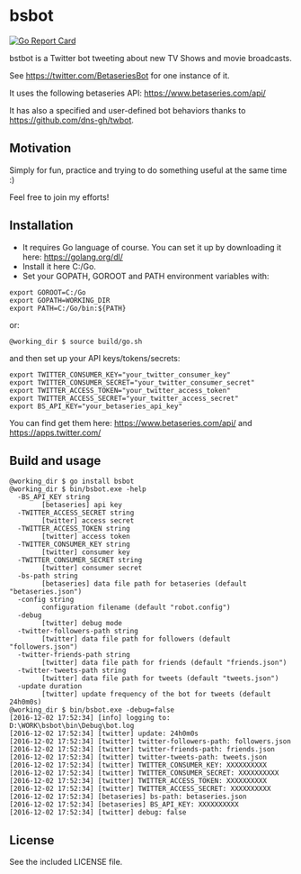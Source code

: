 # bsbot

[![Go Report Card](https://goreportcard.com/badge/github.com/dns-gh/bsbot)](https://goreportcard.com/report/github.com/dns-gh/bsbot)

bstbot is a Twitter bot tweeting about new TV Shows and movie broadcasts.

See https://twitter.com/BetaseriesBot for one instance of it.

It uses the following betaseries API: https://www.betaseries.com/api/

It has also a specified and user-defined bot behaviors thanks to https://github.com/dns-gh/twbot.

## Motivation

Simply for fun, practice and trying to do something useful at the same time :)

Feel free to join my efforts!

## Installation

- It requires Go language of course. You can set it up by downloading it here: https://golang.org/dl/
- Install it here C:/Go.
- Set your GOPATH, GOROOT and PATH environment variables with:

```
export GOROOT=C:/Go
export GOPATH=WORKING_DIR
export PATH=C:/Go/bin:${PATH}
```

or:

```
@working_dir $ source build/go.sh
```

and then set up your API keys/tokens/secrets:

```
export TWITTER_CONSUMER_KEY="your_twitter_consumer_key"
export TWITTER_CONSUMER_SECRET="your_twitter_consumer_secret"
export TWITTER_ACCESS_TOKEN="your_twitter_access_token"
export TWITTER_ACCESS_SECRET="your_twitter_access_secret"
export BS_API_KEY="your_betaseries_api_key"
```

You can find get them here: https://www.betaseries.com/api/ and https://apps.twitter.com/

## Build and usage

```
@working_dir $ go install bsbot
@working_dir $ bin/bsbot.exe -help
  -BS_API_KEY string
        [betaseries] api key
  -TWITTER_ACCESS_SECRET string
        [twitter] access secret
  -TWITTER_ACCESS_TOKEN string
        [twitter] access token
  -TWITTER_CONSUMER_KEY string
        [twitter] consumer key
  -TWITTER_CONSUMER_SECRET string
        [twitter] consumer secret
  -bs-path string
        [betaseries] data file path for betaseries (default "betaseries.json")
  -config string
        configuration filename (default "robot.config")
  -debug
        [twitter] debug mode
  -twitter-followers-path string
        [twitter] data file path for followers (default "followers.json")
  -twitter-friends-path string
        [twitter] data file path for friends (default "friends.json")
  -twitter-tweets-path string
        [twitter] data file path for tweets (default "tweets.json")
  -update duration
        [twitter] update frequency of the bot for tweets (default 24h0m0s)
@working_dir $ bin/bsbot.exe -debug=false
[2016-12-02 17:52:34] [info] logging to: D:\WORK\bsbot\bin\Debug\bot.log
[2016-12-02 17:52:34] [twitter] update: 24h0m0s
[2016-12-02 17:52:34] [twitter] twitter-followers-path: followers.json
[2016-12-02 17:52:34] [twitter] twitter-friends-path: friends.json
[2016-12-02 17:52:34] [twitter] twitter-tweets-path: tweets.json
[2016-12-02 17:52:34] [twitter] TWITTER_CONSUMER_KEY: XXXXXXXXXX
[2016-12-02 17:52:34] [twitter] TWITTER_CONSUMER_SECRET: XXXXXXXXXX
[2016-12-02 17:52:34] [twitter] TWITTER_ACCESS_TOKEN: XXXXXXXXXX
[2016-12-02 17:52:34] [twitter] TWITTER_ACCESS_SECRET: XXXXXXXXXX
[2016-12-02 17:52:34] [betaseries] bs-path: betaseries.json
[2016-12-02 17:52:34] [betaseries] BS_API_KEY: XXXXXXXXXX
[2016-12-02 17:52:34] [twitter] debug: false
```

## License

See the included LICENSE file.